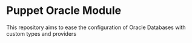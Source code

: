 Puppet Oracle Module
====================

This repository aims to ease the configuration of Oracle
Databases with custom types and providers
